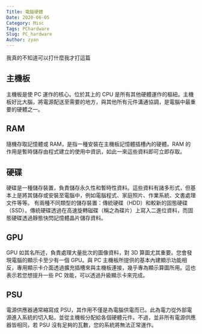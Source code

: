 ```yaml
---
Title: 電腦硬體
Date: 2020-06-05
Category: Misc
Tags: PChardware
Slug: PC_hardware
Author: zyan
---
```


我真的不知道可以打什麼我才打這篇

<!-- PELICAN_END_SUMMARY -->

主機板
----

主機板是使 PC 運作的核心。位於其上的 CPU 是所有其他硬體運作的樞紐。主機板好比大腦，將電源配送至需要的地方，與其他所有元件溝通協調，是電腦中最重要的硬體之一。

RAM
----

隨機存取記憶體或 RAM，是指一種安裝在主機板記憶體插槽內的硬體。RAM 的作用是暫時儲存由程式建立的使用中資訊，如此一來這些資料即可立即存取。

硬碟
----

硬碟是一種儲存裝置，負責儲存永久性和暫時性資料。這些資料有諸多形式，但基本上是將其儲存或安裝至電腦中，例如電腦程式、家庭照片、作業系統、文書處理文件等等。
有兩種不同類型的儲存裝置：傳統硬碟（HDD）和較新的固態硬碟（SSD）。傳統硬碟透過在高速旋轉磁碟（稱之為碟片）上寫入二進位資料，而固態硬碟透過靜態快閃記憶體晶片儲存資料。

GPU
----

GPU 如其名所述，負責處理大量批次的圖像資料，對 3D 算圖尤其重要。您會發現電腦的顯示卡至少有一個 GPU。與 PC 主機板所提供的基本內建顯示功能相反，專用顯示卡介面透過擴充插槽來與主機板連接，幾乎專為顯示算圖所用。這也表示若您想提升一些 PC 效能，可以透過升級顯示卡來完成。

PSU
----

電源供應器通常縮寫成 PSU，其作用不僅是為電腦供電而已。此為電力從外部電源進入系統的切入點，並從主機板分配給各個硬體元件。不過，並非所有電源供應器皆相同，若 PSU 沒有足夠的瓦數，您的系統將無法正常運作。